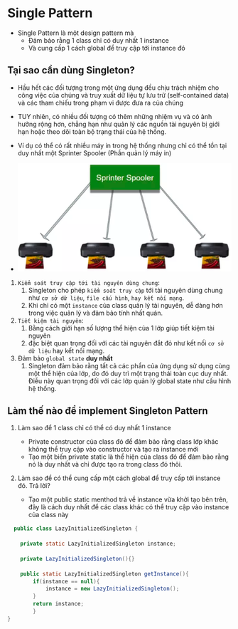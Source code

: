 # Single Pattern

- Single Pattern là một design pattern mà
  - Đảm bảo rằng 1 class chỉ có duy nhất 1 instance
  - Và cung cấp 1 cách global để truy cập tới instance đó

## Tại sao cần dùng Singleton?

- Hầu hết các đối tượng trong một ứng dụng đều chịu trách nhiệm cho công việc của chúng và truy xuất dữ liệu tự lưu trữ (self-contained data) và các tham chiếu trong phạm vi được đưa ra của chúng

- TUY nhiên, có nhiều đối tượng có thêm những nhiệm vụ và có ảnh hưởng rộng hơn, chẳng hạn như quản lý các nguồn tài nguyên bị giới hạn hoặc theo dõi toàn bộ trạng thái của hệ thống.
- Ví dụ có thể có rất nhiều máy in trong hệ thống nhưng chỉ có thể tồn tại duy nhất một Sprinter Spooler (Phần quản lý máy in)
- ![minh họa](image.png)

1. `Kiểm soát truy cập tới tài nguyên dùng chung`:
   1. Singleton cho phép `kiểm soát truy cập` tới tài nguyên dùng chung như `cơ sở dữ liệu`, `file cấu hình`, `hay kết nối mạng`.
   2. Khi chỉ có một `instance` của class quản lý tài nguyên, dễ dàng hơn trong việc quản lý và đảm bảo tính nhất quán.
2. `Tiết kiệm tài nguyên`: 
   1. Bằng cách giới hạn số lượng thể hiện của 1 lớp giúp tiết kiệm tài nguyên
   2. đặc biệt quan trọng đối với các tài nguyên đắt đỏ như kết nối `cơ sở dữ liệu` hay kết nối mạng.
3. Đảm bảo `global state` **duy nhất**
   1. Singleton đảm bảo rằng tất cả các phần của ứng dụng sử dụng cùng một thể hiện của lớp, do đó duy trì một trạng thái toàn cục duy nhất. Điều này quan trọng đối với các lớp quản lý global state như cấu hình hệ thống.

## Làm thế nào để implement Singleton Pattern

1. Làm sao để 1 class chỉ có thể có duy nhất 1 instance

   - Private constructor của class đó để đảm bảo rằng class lớp khác không thể truy cập vào constructor và tạo ra instance mới
   - Tạo một biến private static là thể hiện của class đó để đảm bảo rằng nó là duy nhất và chỉ được tạo ra trong class đó thôi.

2. Làm sao để có thể cung cấp một cách global để truy cấp tới instance đó. Trả lời?

   - Tạo một public static menthod trả về instance vừa khởi tạo bên trên, đây là cách duy nhất để các class khác có thể truy cập vào instance của class này

  ```Java
    public class LazyInitializedSingleton {

      private static LazyInitializedSingleton instance;

      private LazyInitializedSingleton(){}

      public static LazyInitializedSingleton getInstance(){
          if(instance == null){
              instance = new LazyInitializedSingleton();
          }
          return instance;
          }
  }

  ```
